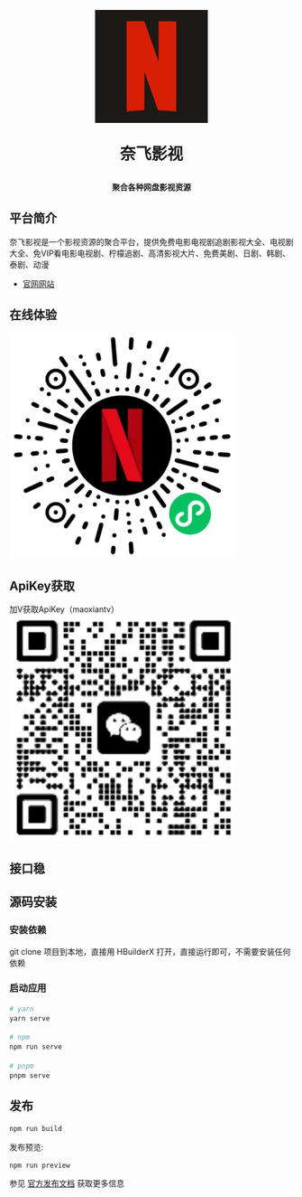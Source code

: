 <p align="center">
	<img alt="logo"  width="200px" height="200px" src="https://raw.githubusercontent.com/langmanyinghua/netflixtv/5ba2469eb7b918aca35795011415e3d905dae0cb/static/logo.png">
</p>
<h1 align="center" style="margin: 30px 0 30px; font-weight: bold;">奈飞影视</h1>
<h4 align="center">聚合各种网盘影视资源</h4>

## 平台简介
奈飞影视是一个影视资源的聚合平台，提供免费电影电视剧追剧影视大全、电视剧大全、免VIP看电影电视剧、柠檬追剧、高清影视大片、免费美剧、日剧、韩剧、泰剧、动漫

- [官网网站](https://www.liuyifeicn.com) 

## 在线体验
<img alt="logo" width="400px" height="400px" src="https://raw.githubusercontent.com/langmanyinghua/netflixtv/master/static/images/xcx_qr_code.jpeg">

## ApiKey获取
加V获取ApiKey（maoxiantv）
<img alt="logo" width="400px" height="400px" src="https://raw.githubusercontent.com/langmanyinghua/netflixtv/master/static/images/wechat_qrcode.jpeg">

## 接口稳

## 源码安装

### 安装依赖

git clone 项目到本地，直接用 HBuilderX 打开，直接运行即可，不需要安装任何依赖


### 启动应用

```bash
# yarn 
yarn serve

# npm 
npm run serve

# pnpm 
pnpm serve
```

## 发布

```bash
npm run build
```

发布预览:

```bash
npm run preview
```

参见 [官方发布文档](https://nuxt.com/docs/getting-started/deployment) 获取更多信息
